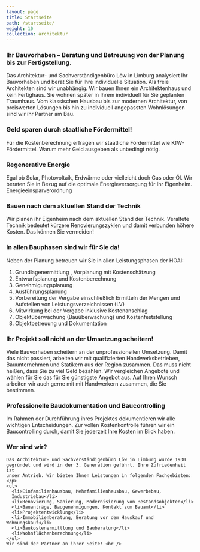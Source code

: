 ```yaml
---
layout: page
title: Startseite
path: /startseite/
weight: 10
collection: architektur
---
```


<div class="content">
  <div class="content_box">
    <h3>Ihr Bauvorhaben – Beratung und Betreuung von der Planung
    bis zur Fertigstellung.</h3><p>
    Das Architektur- und Sachverständigenbüro Löw in Limburg analysiert Ihr
    Bauvorhaben und berät Sie für Ihre individuelle Situation. Als freie
    Architekten sind wir unabhängig. Wir bauen Ihnen ein Architektenhaus und
    kein Fertighaus. Sie wohnen später in Ihrem individuell für Sie
    geplanten Traumhaus. Vom klassischen Hausbau bis zur modernen
    Architektur, von preiswerten Lösungen bis hin zu individuell angepassten
    Wohnlösungen sind wir ihr Partner am Bau.</p>
  </div>
  <div class="content_box">
    <h3>Geld sparen durch staatliche Fördermittel!</h3><p>
    Für die Kostenberechnung erfragen wir staatliche Fördermittel wie
    KfW-Fördermittel. Warum mehr Geld ausgeben als unbedingt nötig.</p>
  </div>
  <div class="content_box">
    <h3>Regenerative Energie</h3><p>
    Egal ob Solar, Photovoltaik, Erdwärme oder vielleicht doch Gas oder Öl.
    Wir beraten Sie in Bezug auf die optimale Energieversorgung für Ihr
    Eigenheim. Energieeinsparverordnung</p>
  </div>
  <div class="content_box">
    <h3>Bauen nach dem aktuellen Stand der Technik</h3><p>
    Wir planen ihr Eigenheim nach dem aktuellen Stand der Technik. Veraltete
    Technik bedeutet kürzere Renovierungszyklen und damit verbunden höhere
    Kosten. Das können Sie vermeiden!</p>
  </div>
  <div class="content_box">
    <h3>In allen Bauphasen sind wir für Sie da!</h3><p>
    Neben der Planung betreuen wir Sie in allen Leistungsphasen der HOAI:</p>
    <ol>
      <li>Grundlagenermittlung , Vorplanung mit Kostenschätzung</li>
      <li>Entwurfsplanung und Kostenberechnung</li>
      <li>Genehmigungsplanung</li>
      <li>Ausführungsplanung</li>
      <li>Vorbereitung der Vergabe einschließlich Ermitteln der Mengen
      und Aufstellen von Leistungsverzeichnissen (LV)</li>
      <li>Mitwirkung bei der Vergabe inklusive Kostenanschlag</li>
      <li>Objektüberwachung (Bauüberwachung) und Kostenfeststellung</li>
      <li>Objektbetreuung und Dokumentation</li>
    </ol>
    </div>
  <div class="content_box">
    <h3>Ihr Projekt soll nicht an der Umsetzung scheitern!</h3><p>
    Viele Bauvorhaben scheitern an der unprofessionellen Umsetzung. Damit
    das nicht passiert, arbeiten wir mit qualifizierten Handwerksbetrieben,
    Bauunternehmen und Statikern aus der Region zusammen. Das muss nicht
    heißen, dass Sie zu viel Geld bezahlen. Wir vergleichen Angebote und
    wählen für Sie das für Sie günstigste Angebot aus. Auf Ihren Wunsch
    arbeiten wir auch gerne mit mit Handwerkern zusammen, die Sie bestimmen.
    </p>
  </div>
  <div class="content_box">
    <h3>Professionelle Baudokumentation und Baucontrolling</h3><p>
    Im Rahmen der Durchführung ihres Projektes dokumentieren wir alle
    wichtigen Entscheidungen. Zur vollen Kostenkontrolle führen wir ein
    Baucontrolling durch, damit Sie jederzeit Ihre Kosten im Blick haben.</p>
  </div>
  <div class="content_box">
    <h3>Wer sind wir?</h3><p>

    Das Architektur- und Sachverständigenbüro Löw in Limburg wurde 1930
    gegründet und wird in der 3. Generation geführt. Ihre Zufriedenheit ist
    unser Antrieb. Wir bieten Ihnen Leistungen in folgenden Fachgebieten:</p>
    <ul>
      <li>Einfamilienhausbau, Mehrfamilienhausbau, Gewerbebau,
      Industriebau</li>
      <li>Renovierung, Sanierung, Modernisierung von Bestandsobjekten</li>
      <li>Bauanträge, Baugenehmigungen, Kontakt zum Bauamt</li>
      <li>Projektentwicklung</li>
      <li>Immobilienberatung, Beratung vor dem Hauskauf und Wohnungskauf</li>
      <li>Baukostenermittlung und Bauberatung</li>
      <li>Wohnflächenberechnung</li>
    </ul>
    Wir sind der Partner an ihrer Seite! <br />
  </div>
</div>